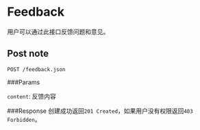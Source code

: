 # Feedback

用户可以通过此接口反馈问题和意见。

## Post note
`POST /feedback.json`

###Params

`content`: 反馈内容

###Response
创建成功返回`201 Created`，如果用户没有权限返回`403 Forbidden`。
